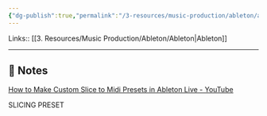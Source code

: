 ```yaml
---
{"dg-publish":true,"permalink":"/3-resources/music-production/ableton/ableton-custom-slice/","tags":["note"]}
---
```


Links:: [[3. Resources/Music Production/Ableton/Ableton\|Ableton]]

---

## 📝 Notes

[How to Make Custom Slice to Midi Presets in Ableton Live - YouTube](https://www.youtube.com/watch?v=lwrP_aP3vgo)

SLICING PRESET

